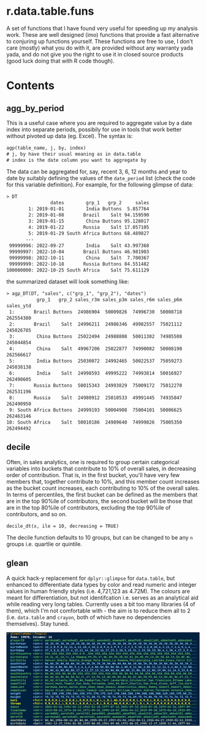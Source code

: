 # r.data.table.funs
A set of functions that I have found very useful for speeding up my analysis work. These are well designed (imo) functions that provide a
fast alternative to conjuring up functions yourself. These functions are free to use, I don't care (mostly) what you do with it,
are provided without any warranty yada yada, and do not give you the right to use it in closed source products (good luck doing that with
R code though).

# Contents
## agg_by_period
This is a useful case where you are required to aggregate value by a date index into separate periods,
possibily for use in tools that work better without pivoted up data (eg. Excel). The syntax is:
```
agp(table_name, j, by, index)
# j, by have their usual meaning as in data.table
# index is the date column you want to aggregate by
```

The data can be aggregated for, say, recent 3, 6, 12 months and year to date by suitably defining the values of the `date_period` list
(check the code for this variable definition). For example, for the following glimpse of data:

```
> DT
                dates        grp_1   grp_2     sales
        1: 2019-01-01        India Buttons  5.857764
        2: 2019-01-08       Brazil    Salt 94.159590
        3: 2019-01-15        China Buttons 95.128017
        4: 2019-01-22       Russia    Salt 17.057105
        5: 2019-01-29 South Africa Buttons 68.489827
       ---                                          
 99999996: 2022-09-27        India    Salt 43.997368
 99999997: 2022-10-04       Brazil Buttons 46.981903
 99999998: 2022-10-11        China    Salt  7.700367
 99999999: 2022-10-18       Russia Buttons 84.551482
100000000: 2022-10-25 South Africa    Salt 75.611129
```

the summarized dataset will look something like:

```
> agp_DT(DT, "sales", c("grp_1", "grp_2"), "dates")
           grp_1   grp_2 sales_r3m sales_p3m sales_r6m sales_p6m sales_ytd
 1:       Brazil Buttons  24986904  50009826  74996730  50008718 262554380
 2:       Brazil    Salt  24996211  24986346  49982557  75021112 245026785
 3:        China Buttons  25022494  24988808  50011302  74985508 245044854
 4:        China    Salt  49967206  25022877  74990082  50008190 262566617
 5:        India Buttons  25030072  24992465  50022537  75059273 245038138
 6:        India    Salt  24998593  49995222  74993814  50016927 262498605
 7:       Russia Buttons  50015343  24993829  75009172  75012270 262531196
 8:       Russia    Salt  24980912  25010533  49991445  74935847 262490950
 9: South Africa Buttons  24999193  50004908  75004101  50006625 262463146
10: South Africa    Salt  50010186  24989640  74999826  75005350 262494492
```

## decile
Often, in sales analytics, one is required to group certain categorical variables into buckets that contribute to 10% of overall sales,
in decreasing order of contribution. That is, in the first bucket, you'll have very few members that, together contribute to 10%, and
this member count increases as the bucket count increases, each contributing to 10% of the overall sales. In terms of percentiles, the first
bucket can be defined as the members that are in the top 90%ile of contributors, the second bucket will be those that are in the top 80%ile
of contributors, excluding the top 90%ile of contributors, and so on.

```
decile_dt(x, ile = 10, decreasing = TRUE)
```

The decile function defaults to 10 groups, but can be changed to be any `n` groups i.e. quartlie or quintile.

## glean
A quick hack-y replacement for `dplyr::glimpse` for `data.table`, but enhanced to differentiate data types by color and read numeric and integer values in human friendly styles (i.e. 4,721,123 as 4.72M). The colours are meant for differentiation, but not identifcation i.e. serves as an analytical aid while reading very long tables. Currently uses a bit too many libraries (4 of them), which I'm not comfortable with - the aim is to reduce them all to 2 (i.e. `data.table` and `crayon`, both of which have no dependencies themselves). Stay tuned.

![glean screenshot](https://github.com/avimallu/r.data.table.funs/blob/master/screens/glean.JPG?raw=true)
